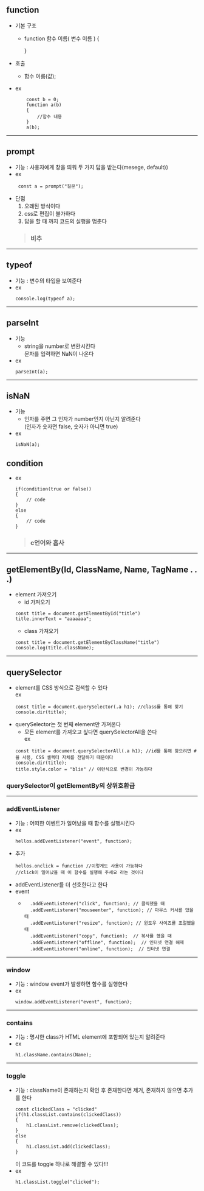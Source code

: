 ## function

- 기본 구조
    - function 함수 이름( 변수 이름 )
    {
        
        }
        
- 호출
    - 함수 이름(값);
- ex
    ``` JS
        const b = 0;
        function a(b)
        {
            //함수 내용
        }
        a(b);
    ```
---
## prompt
 - 기능 : 사용자에게 창을 띄워 두 가지 답을 받는다(mesege, default))
 - ex
   ``` JS
    const a = prompt("질문");
- 단점
    1. 오래된 방식이다
    2. css로 편집이 불가하다    
    3. 답을 할 때 까지 코드의 실행을 멈춘다
    > ### 비추
---
## typeof
 - 기능 : 변수의 타입을 보여준다
 - ex
    ``` JS
    console.log(typeof a);
    ```
---
## parseInt
 - 기능 
      - string을 number로 변환시킨다\
        문자를 입력하면 NaN이 나온다
 - ex
    ``` JS
    parseInt(a);
    ```
---
## isNaN
 - 기능 
    - 인자를 주면 그 인자가 number인지 아닌지 알려준다\
    (인자가 숫자면 false, 숫자가 아니면 true)
 - ex
    ``` JS
    isNaN(a);
    ```
## condition
 - ex
    ``` JS
    if(condition(true or false))
    {
        // code
    }
    else
    {
        // code
    }
    ```
    > ### c언어와 흡사
---
## getElementBy(Id, ClassName, Name, TagName . . .)
- element 가져오기
    - id 가져오기
    ``` JS
    const title = document.getElementById("title")
    title.innerText = "aaaaaaa";
    ```
    - class 가져오기
    ``` JS
    const title = document.getElementByClassName("title")
    console.log(title.className);
---
## querySelector
- element를 CSS 방식으로 검색할 수 있다\
    ex
    ``` JS
    const title = document.querySelector(.a h1); //class를 통해 찾기
    console.dir(title);
    ```
- querySelector는 첫 번째 element만 가져온다
    - 모든 element를 가져오고 싶다면 querySelectorAll을 쓴다\
        ex
    ``` JS
    const title = document.querySelectorAll(.a h1); //id를 통해 찾으려면 #을 사용, CSS 셀렉터 자체를 전달하기 때문이다
    console.dir(title);
    title.style.color = "blie" // 이런식으로 변경이 가능하다
    ```
### querySelector이 getElementBy의 상위호환급
---
### addEventListener
+ 기능 : 어떠한 이벤트가 일어났을 때 함수를 실행시킨다
+ ex
    ``` JS
    hellos.addEventListener("event", function);
    ```
+ 추가
    ``` JS
    hellos.onclick = function //이렇게도 사용이 가능하다
    //click이 일어났을 때 이 함수를 실행해 주세요 라는 것이다
    ```
+ addEventListener를 더 선호한다고 한다
+ event
    + ``` JS
        .addEventListener("click", function); // 클릭했을 때
        .addEventListener("mouseenter", function); // 마우스 커서를 댔을 때
        .addEventListener("resize", function); // 윈도우 사이즈를 조절했을 때
        .addEventListener("copy", function);  // 복사를 했을 때
        .addEventListener("offline", function);  // 인터넷 연결 해제
        .addEventListener("online", function);  // 인터넷 연결
        ```
---
### window
+ 기능 : window event가 발생하면 함수를 실행한다
+ ex
    ``` JS
    window.addEventListener("event", function);
---
### contains
+ 기능 : 명시한 class가 HTML element에 포함되어 있는지 알려준다
+ ex
    ``` JS
    h1.className.contains(Name);
    ```
---
### toggle
+ 기능 : className이 존재하는지 확인 후 존재한다면 제거, 존재하지 않으면 추가를 한다
    ```JS
    const clickedClass = "clicked"
    if(h1.classList.contains(clickedClass))
    {
        h1.classList.remove(clickedClass);
    }
    else    
    {
        h1.classList.add(clickedClass);
    }
    ```
    이 코드를 toggle 하나로 해결할 수 있다!!!
+ ex
    ``` JS
    h1.classList.toggle("clicked");
    ```